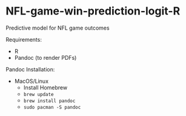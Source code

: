 # NFL-game-win-prediction-logit-R

 Predictive model for NFL game outcomes

Requirements:

- R
- Pandoc (to render PDFs)

Pandoc Installation:

- MacOS/Linux
  - Install Homebrew
  - `brew update`
  - `brew install pandoc`
  - `sudo pacman -S pandoc`
